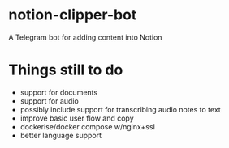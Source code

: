 # notion-clipper-bot

A Telegram bot for adding content into Notion

# Things still to do

- support for documents
- support for audio
- possibly include support for transcribing audio notes to text
- improve basic user flow and copy
- dockerise/docker compose w/nginx+ssl
- better language support
